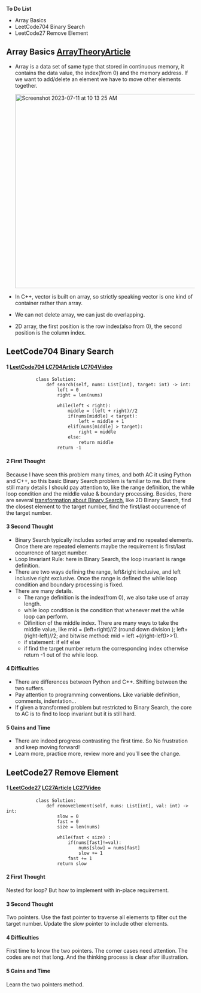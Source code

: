 **To Do List** 
- Array Basics
- LeetCode704 Binary Search
- LeetCode27 Remove Element

## Array Basics [ArrayTheoryArticle](https://www.programmercarl.com/%E6%95%B0%E7%BB%84%E7%90%86%E8%AE%BA%E5%9F%BA%E7%A1%80.html)
- Array is a data set of same type that stored in continuous memory, it contains the data value, the index(from 0) and the memory address. If we want to add/delete an element we have to move other elements together.

   <img width="517" alt="Screenshot 2023-07-11 at 10 13 25 AM" src="https://github.com/xiangjunyang99/ProgrammeWithCarl/assets/123419079/4ab63bff-a5d2-4311-a256-98df9961ca31">

- In C++, vector is built on array, so strictly speaking vector is one kind of container rather than array.
- We can not delete array, we can just do overlapping.
- 2D array, the first position is the row index(also from 0), the second position is the column index.


## LeetCode704 Binary Search
#### 1 [LeetCode704](https://leetcode.com/problems/binary-search/) [LC704Article](https://www.programmercarl.com/0704.%E4%BA%8C%E5%88%86%E6%9F%A5%E6%89%BE.html) [LC704Video](https://www.bilibili.com/video/BV1fA4y1o715/?spm_id_from=333.999.0.0)
               class Solution:
                   def search(self, nums: List[int], target: int) -> int:
                       left = 0
                       right = len(nums)
               
                       while(left < right):
                           middle = (left + right)//2
                           if(nums[middle] < target):
                               left = middle + 1
                           elif(nums[middle] > target):
                               right = middle
                           else:
                               return middle
                       return -1
#### 2 First Thought
Because I have seen this problem many times, and both AC it using Python and C++, so this basic Binary Search problem is familiar to me. But there still many details I should pay attention to, like the range definition, the while loop condition and the middle value & boundary processing. Besides, there are several [transformation about Binary Search](https://colab.research.google.com/drive/1b-q6elOuztvDvUG-1qprzL-tGCAPLVqP), like 2D Binary Search, find the closest element to the target number, find the first/last occurrence of the target number.

#### 3 Second Thought 
- Binary Search typically includes sorted array and no repeated elements. Once there are repeated elements maybe the requirement is first/last occurrence of target number.
- Loop Invariant Rule: here in Binary Search, the loop invariant is range definition.
- There are two ways defining the range, left&right inclusive, and left inclusive right exclusive. Once the range is defined the while loop condition and boundary processing is fixed.
- There are many details.
  - The range definition is the index(from 0), we also take use of array length.
  - while loop condition is the condition that whenever met the while loop can perform.
  - Difinition of the middle index. There are many ways to take the middle value, like mid = (left+right)//2 (round down division ); left+(right-left)//2; and bitwise method: mid = left +((right-left)>>1).
  - if statement: if elif else
  - if find the target number return the corresponding index otherwise return -1 out of the while loop.

#### 4 Difficulties
- There are differences between Python and C++. Shifting between the two suffers.
- Pay attention to programming conventions. Like variable definition, comments, indentation...
- If given a transformed problem but restricted to Binary Search, the core to AC is to find to loop invariant but it is still hard.

#### 5 Gains and Time
- There are indeed progress contrasting the first time. So No frustration and keep moving forward!
- Learn more, practice more, review more and you'll see the change.

## LeetCode27 Remove Element
#### 1 [LeetCode27](https://leetcode.com/problems/remove-element/) [LC27Article](https://www.programmercarl.com/0027.%E7%A7%BB%E9%99%A4%E5%85%83%E7%B4%A0.html#_27-%E7%A7%BB%E9%99%A4%E5%85%83%E7%B4%A0) [LC27Video](https://www.bilibili.com/video/BV12A4y1Z7LP/?spm_id_from=333.999.0.0&vd_source=095091c85d2d9b4c44666fd2f1702003)
               class Solution:
                   def removeElement(self, nums: List[int], val: int) -> int:
                       slow = 0
                       fast = 0
                       size = len(nums)
               
                       while(fast < size) :
                           if(nums[fast]!=val):
                               nums[slow] = nums[fast]
                               slow += 1
                           fast += 1
                       return slow
#### 2 First Thought
Nested for loop? But how to implement with in-place requirement. 

#### 3 Second Thought
Two pointers. Use the fast pointer to traverse all elements tp filter out the target number. Update the slow pointer to include other elements.

#### 4 Difficulties
First time to know the two pointers. The corner cases need attention. The codes are not that long. And the thinking process is clear after illustration.

#### 5 Gains and Time
Learn the two pointers method.

